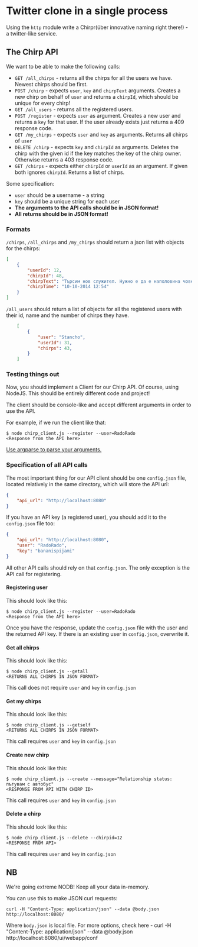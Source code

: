 # Twitter clone in a single process

Using the `http` module write a Chirpr(über innovative naming right there!) - a twitter-like service.

## The Chirp API

We want to be able to make the following calls:

 * `GET /all_chirps` - returns all the chirps for all the users we have. Newest chirps should be first.
 * `POST /chirp` - expects `user`, `key` and `chirpText` arguments. Creates a new chirp on behalf of `user` and returns a `chirpId`, which should be unique for every chirp!
 * `GET /all_users` - returns all the registered users.
 * `POST /register` - expects `user` as argument. Creates a new user and returns a `key` for that user. If the user already exists just returns a 409 response code.
 * `GET /my_chirps` - expects `user` and `key` as arguments. Returns all chirps of `user`
 * `DELETE /chirp` - expects `key` and `chirpId` as arguments. Deletes the chirp with the given id if the key matches the key of the chirp owner. Otherwise returns a 403 response code.
 * `GET /chirps` - expects either `chirpId` or `userId` as an argument. If given both ignores `chirpId`. Returns a list of chirps.

Some specification:

* `user` should be a username - a string
* `key` should be a unique string for each user
* **The arguments to the API calls should be in JSON format!**
* **All returns should be in JSON format!**

### Formats

`/chirps`, `/all_chirps` and `/my_chirps` should return a json list with objects for the chirps:

```json
[
    {
        "userId": 12,
        "chirpId": 48,
        "chirpText": "Търсим нов служител. Нужно е да е наполовина човеко-прасе, наполовина - мечка. Желание за работа с #WordPress е многу от съществено значка.",
        "chirpTime": "10-10-2014 12:54"
    }
]
```

`/all_users` should return a list of objects for all the registered users with their id, name and the number of chirps they have.

```json
    [
        {
            "user": "Stancho",
            "userId": 31,
            "chirps": 43,
        }
    ]
```

### Testing things out

Now, you should implement a Client for our Chirp API. Of course, using NodeJS.
This should be entirely different code and project!

The client should be console-like and accept different arguments in order to use the API.

For example, if we run the client like that:

```
$ node chirp_client.js --register --user=RadoRado
<Response from the API here>
```

[Use argparse to parse your arguments.](https://github.com/nodeca/argparse)

### Specification of all API calls

The most important thing for our API client should be one `config.json` file, located relatively in the same directory, which will store the API url:

```json
{
    "api_url": "http://localhost:8080"
}
```

If you have an API key (a registered user), you should add it to the `config.json` file too:

```json
{
    "api_url": "http://localhost:8080",
    "user": "RadoRado",
    "key": "bananispijami"
}
```

All other API calls should rely on that `config.json`. The only exception is the API call for registering.

#### Registering user

This should look like this:

```
$ node chirp_client.js --register --user=RadoRado
<Response from the API here>
```

Once you have the response, update the `config.json` file with the user and the returned API key. If there is an existing user in `config.json`, overwrite it.

#### Get all chirps

This should look like this:

```
$ node chirp_client.js --getall
<RETURNS ALL CHIRPS IN JSON FORMAT>
```

This call does not require `user` and `key` in `config.json`


#### Get my chirps

This should look like this:

```
$ node chirp_client.js --getself
<RETURNS ALL CHIRPS IN JSON FORMAT>
```

This call requires `user` and `key` in `config.json`

#### Create new chirp

This should look like this:

```
$ node chirp_client.js --create --message="Relationship status: пътувам с автобус"
<RESPONSE FROM API WITH CHIRP ID>
```

This call requires `user` and `key` in `config.json`


#### Delete a chirp

This should look like this:

```
$ node chirp_client.js --delete --chirpid=12
<RESPONSE FROM API>
```

This call requires `user` and `key` in `config.json`

## NB

We're going extreme NODB! Keep all your data in-memory.

You can use this to make JSON curl requests:

```
curl -H "Content-Type: application/json" --data @body.json http://localhost:8080/
```

Where `body.json` is local file.
For more options, check here - curl -H "Content-Type: application/json" --data @body.json http://localhost:8080/ui/webapp/conf
